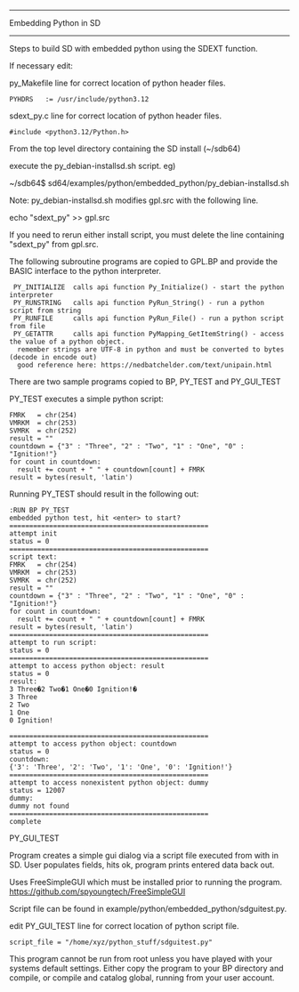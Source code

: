 **********************
Embedding Python in SD
**********************

Steps to build SD with embedded python using the SDEXT function.

If necessary edit:

  py_Makefile line for correct location of python header files.

    PYHDRS   := /usr/include/python3.12

  sdext_py.c line for correct location of python header files.

    #include <python3.12/Python.h>  
      
From the top level directory containing the SD install (~/sdb64)

  execute the py_debian-installsd.sh script.  eg)  
  
~/sdb64$   sd64/examples/python/embedded_python/py_debian-installsd.sh

Note: py_debian-installsd.sh modifies gpl.src with the following line.

echo "sdext_py" >> gpl.src

If you need to rerun either install script, you must delete the line containing
 "sdext_py" from gpl.src.

The following subroutine programs are copied to GPL.BP and provide the BASIC interface to the python interpreter.

     PY_INITIALIZE  calls api function Py_Initialize() - start the python interpreter
     PY_RUNSTRING   calls api function PyRun_String() - run a python script from string
     PY_RUNFILE     calls api function PyRun_File() - run a python script from file
     PY_GETATTR     calls api function PyMapping_GetItemString() - access the value of a python object.
      remember strings are UTF-8 in python and must be converted to bytes (decode in encode out)
      good reference here: https://nedbatchelder.com/text/unipain.html 
 

There are two sample programs copied to BP, PY_TEST and PY_GUI_TEST

PY_TEST executes a simple python script:

    FMRK   = chr(254)
    VMRKM  = chr(253)
    SVMRK  = chr(252)
    result = ""
    countdown = {"3" : "Three", "2" : "Two", "1" : "One", "0" : "Ignition!"}
    for count in countdown:
      result += count + " " + countdown[count] + FMRK 
    result = bytes(result, 'latin')

Running PY_TEST should result in the following out:

    :RUN BP PY_TEST
    embedded python test, hit <enter> to start?
    ==================================================
    attempt init
    status = 0
    ==================================================
    script text:
    FMRK   = chr(254)
    VMRKM  = chr(253)
    SVMRK  = chr(252)
    result = ""
    countdown = {"3" : "Three", "2" : "Two", "1" : "One", "0" : "Ignition!"}
    for count in countdown:
      result += count + " " + countdown[count] + FMRK 
    result = bytes(result, 'latin')
    ==================================================
    attempt to run script:
    status = 0
    ==================================================
    attempt to access python object: result
    status = 0
    result:
    3 Three�2 Two�1 One�0 Ignition!�
    3 Three
    2 Two
    1 One
    0 Ignition!

    ==================================================
    attempt to access python object: countdown
    status = 0
    countdown:
    {'3': 'Three', '2': 'Two', '1': 'One', '0': 'Ignition!'}
    ==================================================
    attempt to access nonexistent python object: dummy
    status = 12007
    dummy:
    dummy not found
    ==================================================
    complete

PY_GUI_TEST

Program creates a simple gui dialog via a script file executed from with in SD.
User populates fields, hits ok, program prints entered data back out.

Uses FreeSimpleGUI which must be installed prior to running the program.
https://github.com/spyoungtech/FreeSimpleGUI

Script file can be found in example/python/embedded_python/sdguitest.py. 

edit PY_GUI_TEST line for correct location of python script file.

    script_file = "/home/xyz/python_stuff/sdguitest.py"

This program cannot be run from root unless you have played with your systems default settings.
Either copy the program to your BP directory and compile, or compile and catalog global, running from
your user account.

    
